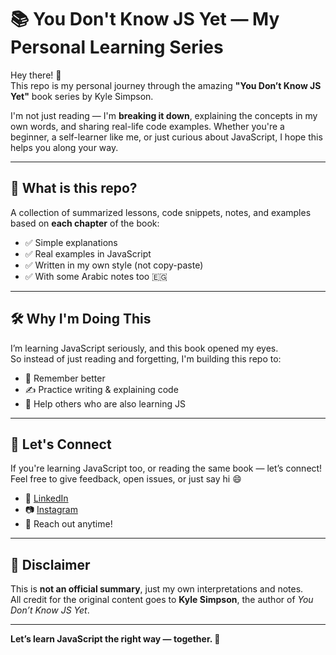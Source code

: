 # 📚 You Don't Know JS Yet — My Personal Learning Series

Hey there! 👋  
This repo is my personal journey through the amazing **"You Don’t Know JS Yet"** book series by Kyle Simpson.

I'm not just reading — I'm **breaking it down**, explaining the concepts in my own words, and sharing real-life code examples. Whether you're a beginner, a self-learner like me, or just curious about JavaScript, I hope this helps you along your way.

---

## 🚀 What is this repo?

A collection of summarized lessons, code snippets, notes, and examples based on **each chapter** of the book:

- ✅ Simple explanations
- ✅ Real examples in JavaScript
- ✅ Written in my own style (not copy-paste)
- ✅ With some Arabic notes too 🇪🇬

---

## 🛠️ Why I'm Doing This

I’m learning JavaScript seriously, and this book opened my eyes.  
So instead of just reading and forgetting, I'm building this repo to:

- 📌 Remember better
- ✍️ Practice writing & explaining code
- 🤝 Help others who are also learning JS

---

## 🤝 Let's Connect

If you're learning JavaScript too, or reading the same book — let’s connect!  
Feel free to give feedback, open issues, or just say hi 😄

- 💼 [LinkedIn](https://www.linkedin.com/in/yehia-mohammed-1518a1222/)
- 📷 [Instagram](https://www.instagram.com/yehia_official1/)
- 💌 Reach out anytime!

---

## 📌 Disclaimer

This is **not an official summary**, just my own interpretations and notes.  
All credit for the original content goes to **Kyle Simpson**, the author of *You Don’t Know JS Yet*.

---

**Let’s learn JavaScript the right way — together. 💪**

